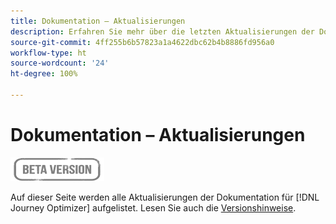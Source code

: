 ```yaml
---
title: Dokumentation – Aktualisierungen
description: Erfahren Sie mehr über die letzten Aktualisierungen der Dokumentation
source-git-commit: 4ff255b6b57823a1a4622dbc62b4b8886fd956a0
workflow-type: ht
source-wordcount: '24'
ht-degree: 100%

---
```



# Dokumentation – Aktualisierungen

![](assets/do-not-localize/badge.png)

Auf dieser Seite werden alle Aktualisierungen der Dokumentation für [!DNL Journey Optimizer] aufgelistet.
Lesen Sie auch die [Versionshinweise](release-notes.md).